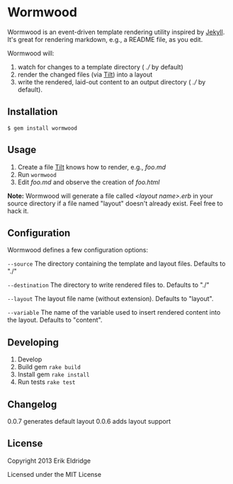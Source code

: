 # Wormwood

Wormwood is an event-driven template rendering utility inspired by [Jekyll](https://github.com/mojombo/jekyll). It's great for rendering markdown, e.g., a README file, as you edit.

Wormwood will:

1. watch for changes to a template directory ( _./_ by default)
1. render the changed files (via [Tilt](https://github.com/rtomayko/tilt)) into a layout
1. write the rendered, laid-out content to an output directory ( _./_ by default).


## Installation

    $ gem install wormwood


## Usage

1. Create a file [Tilt](https://github.com/rtomayko/tilt) knows how to render, e.g., _foo.md_
1. Run `wormwood`
1. Edit _foo.md_ and observe the creation of _foo.html_

**Note:** Wormwood will generate a file called _&lt;layout name>.erb_ in your source directory if a file named "layout" doesn't already exist. Feel free to hack it.


## Configuration

Wormwood defines a few configuration options:

`--source` The directory containing the template and layout files. Defaults to "./"

`--destination` The directory to write rendered files to. Defaults to "./"

`--layout` The layout file name (without extension). Defaults to "layout".

`--variable` The name of the variable used to insert rendered content into the layout. Defaults to "content".


## Developing

1. Develop
1. Build gem `rake build`
1. Install gem `rake install`
1. Run tests `rake test`


## Changelog

0.0.7 generates default layout
0.0.6 adds layout support


## License

Copyright 2013 Erik Eldridge

Licensed under the MIT License
